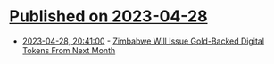 # [Published on 2023-04-28](index.md)

* [2023-04-28, 20:41:00](https://news.slashdot.org/story/23/04/28/1823208/zimbabwe-will-issue-gold-backed-digital-tokens-from-next-month?utm_source=rss1.0mainlinkanon&utm_medium=feed) - [Zimbabwe Will Issue Gold-Backed Digital Tokens From Next Month](https://news.slashdot.org/story/23/04/28/1823208/zimbabwe-will-issue-gold-backed-digital-tokens-from-next-month?utm_source=rss1.0mainlinkanon&utm_medium=feed)
